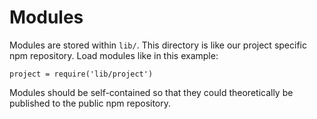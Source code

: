 # Modules

Modules are stored within `lib/`.  This directory is like our project
specific npm repository.  Load modules like in this example:

    project = require('lib/project')

Modules should be self-contained so that they could theoretically be
published to the public npm repository.
